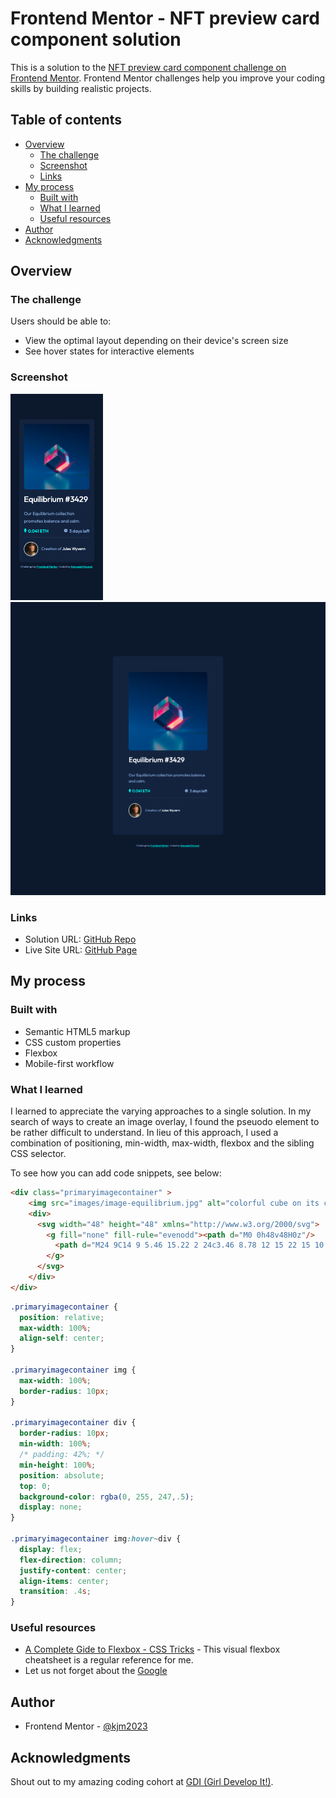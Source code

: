 # Frontend Mentor - NFT preview card component solution

This is a solution to the [NFT preview card component challenge on Frontend Mentor](https://www.frontendmentor.io/challenges/nft-preview-card-component-SbdUL_w0U). Frontend Mentor challenges help you improve your coding skills by building realistic projects. 

## Table of contents

- [Overview](#overview)
  - [The challenge](#the-challenge)
  - [Screenshot](#screenshot)
  - [Links](#links)
- [My process](#my-process)
  - [Built with](#built-with)
  - [What I learned](#what-i-learned)
  - [Useful resources](#useful-resources)
- [Author](#author)
- [Acknowledgments](#acknowledgments)

## Overview

### The challenge

Users should be able to:

- View the optimal layout depending on their device's screen size
- See hover states for interactive elements

### Screenshot

![Mobile view at 375px](./screenshot375.png)
![Desktop view at 1440px](./screenshot1440.png)

### Links

- Solution URL: [GitHub Repo](https://github.com/kjm2023/fm-nft-preview-card-component-main.git)
- Live Site URL: [GitHub Page](https://kjm2023.github.io/fm-nft-preview-card-component-main/)

## My process

### Built with

- Semantic HTML5 markup
- CSS custom properties
- Flexbox
- Mobile-first workflow

### What I learned

I learned to appreciate the varying approaches to a single solution. In my search of ways to create an image overlay, I found the pseuodo element to be rather difficult to understand. In lieu of this approach, I used a combination of positioning, min-width, max-width, flexbox and the sibling CSS selector.

To see how you can add code snippets, see below:

```html
<div class="primaryimagecontainer" >
    <img src="images/image-equilibrium.jpg" alt="colorful cube on its corner" title="colorful cube on its corner" />
    <div>
      <svg width="48" height="48" xmlns="http://www.w3.org/2000/svg">
        <g fill="none" fill-rule="evenodd"><path d="M0 0h48v48H0z"/>
          <path d="M24 9C14 9 5.46 15.22 2 24c3.46 8.78 12 15 22 15 10.01 0 18.54-6.22 22-15-3.46-8.78-11.99-15-22-15Zm0 25c-5.52 0-10-4.48-10-10s4.48-10           10-10 10 4.48 10 10-4.48 10-10 10Zm0-16c-3.31 0-6 2.69-6 6s2.69 6 6 6 6-2.69 6-6-2.69-6-6-6Z" fill="#FFF" fill-rule="nonzero"/>
        </g>
      </svg>
    </div>
</div>
  ```
  ```css
  .primaryimagecontainer {
    position: relative;
    max-width: 100%;
    align-self: center;
}

.primaryimagecontainer img {
    max-width: 100%;
    border-radius: 10px;
}

.primaryimagecontainer div {
    border-radius: 10px;
    min-width: 100%;
    /* padding: 42%; */
    min-height: 100%;
    position: absolute;
    top: 0;
    background-color: rgba(0, 255, 247,.5);
    display: none;
}

.primaryimagecontainer img:hover~div {
    display: flex;
    flex-direction: column;
    justify-content: center;
    align-items: center;
    transition: .4s;
}
```

### Useful resources

- [A Complete Gide to Flexbox - CSS Tricks](https://css-tricks.com/snippets/css/a-guide-to-flexbox/) - This visual flexbox cheatsheet is a regular reference for me.
- Let us not forget about the [Google](https://google.com)

## Author

- Frontend Mentor - [@kjm2023](https://www.frontendmentor.io/profile/kjm2023)


## Acknowledgments

Shout out to my amazing coding cohort at [GDI (Girl Develop It!)](http://girldevelopit.org).


